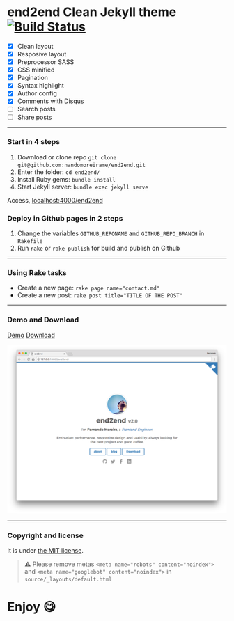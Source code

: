 # end2end Clean Jekyll theme [![Build Status](https://travis-ci.org/nandomoreirame/end2end.svg?branch=master)](https://travis-ci.org/nandomoreirame/end2end)

* [x] Clean layout
* [x] Resposive layout
* [x] Preprocessor SASS
* [x] CSS minified
* [x] Pagination
* [x] Syntax highlight
* [x] Author config
* [x] Comments with Disqus
* [ ] Search posts
* [ ] Share posts

---

### Start in 4 steps

1. Download or clone repo `git clone git@github.com:nandomoreirame/end2end.git`
2. Enter the folder: `cd end2end/`
3. Install Ruby gems: `bundle install`
4. Start Jekyll server: `bundle exec jekyll serve`

Access, [localhost:4000/end2end](http://localhost:4000/end2end)

### Deploy in Github pages in 2 steps

1. Change the variables `GITHUB_REPONAME` and `GITHUB_REPO_BRANCH` in `Rakefile`
2. Run `rake` or `rake publish` for build and publish on Github

---

### Using Rake tasks

* Create a new page: `rake page name="contact.md"`
* Create a new post: `rake post title="TITLE OF THE POST"`

---

### Demo and Download

[Demo](http://nandomoreira.me/end2end/)
[Download](https://github.com/nandomoreirame/end2end/archive/master.zip)

![end2end - free Jekyll theme](/screenshot.png)

---

### Copyright and license

It is under [the MIT license](/LICENSE).

> :warning:
  Please remove metas `<meta name="robots" content="noindex">` and `<meta name="googlebot" content="noindex">` in `source/_layouts/default.html`

Enjoy :yum:
=======
